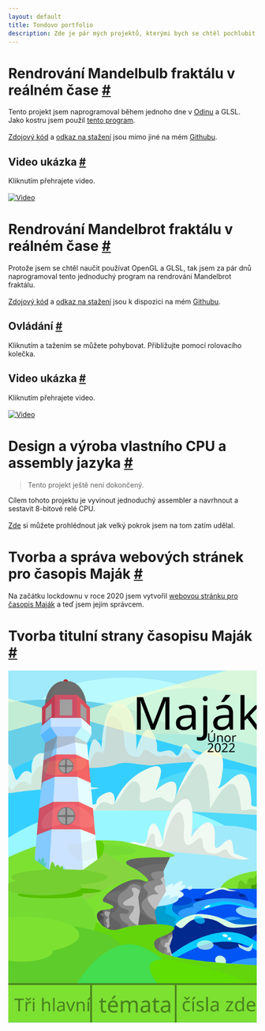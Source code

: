 ```yaml
---
layout: default
title: Tondovo portfolio
description: Zde je pár mých projektů, kterými bych se chtěl pochlubit.
---
```

# Rendrování Mandelbulb fraktálu v reálném čase [#](#rendrování-mandelbulb-fraktálu-v-reálném-čase-)
Tento projekt jsem naprogramoval během jednoho dne v [Odinu](https://odin-lang.org) a GLSL. Jako kostru jsem použil [tento program](#rendrování-mandelbrot-fraktálu-v-reálném-čase-).<br/><br/>
[Zdojový kód](https://github.com/TonikHorkel/mandelbulb) a [odkaz na stažení](https://github.com/TonikHorkel/mandelbulb/releases) jsou mimo jiné na mém [Githubu](https://github.com/TonikHorkel).
## Video ukázka [#](#video-ukázka-)
Kliknutím přehrajete video.<br/><br/>
[![Video](https://i.ytimg.com/vi_webp/u2-VxtBswD4/maxresdefault.webp)](https://www.youtube.com/watch?v=u2-VxtBswD4)
# Rendrování Mandelbrot fraktálu v reálném čase [#](#rendrování-mandelbrot-fraktálu-v-reálném-čase-)
Protože jsem se chtěl naučit používat OpenGL a GLSL, tak jsem za pár dnů naprogramoval tento jednoduchý program na rendrováni Mandelbrot fraktálu.<br/><br/>
[Zdojový kód](https://github.com/TonikHorkel/mandelbulb) a [odkaz na stažení](https://github.com/TonikHorkel/mandelbulb/releases) jsou k dispozici na mém [Githubu](https://github.com/TonikHorkel).
## Ovládání [#](#ovládání-)
Kliknutím a tažením se můžete pohybovat. Přibližujte pomocí rolovacího kolečka.
## Video ukázka [#](#video-ukázka--1)
Kliknutím přehrajete video.<br/><br/>
[![Video](https://i.ytimg.com/vi_webp/9uYSgWLRBX0/maxresdefault.webp)](https://www.youtube.com/watch?v=9uYSgWLRBX0)
# Design a výroba vlastního CPU a assembly jazyka [#](#design-a-výroba-vlastního-cpu-a-assembly-jazyka-)
> Tento projekt ještě není dokončený.<br/>

Cílem tohoto projektu je vyvinout jednoduchý assembler a navrhnout a sestavit 8-bitové relé CPU.<br/><br/>
[Zde](https://github.com/TonikHorkel/Sigma) si můžete prohlédnout jak velký pokrok jsem na tom zatím udělal.
# Tvorba a správa webových stránek pro časopis Maják [#](#tvorva-a-správa-webových-stránek-pro-časopis-maják-)
Na začátku lockdownu v roce 2020 jsem vytvořil [webovou stránku pro časopis Maják](http://horkel.net.srv71.endora.cz) a teď jsem jejím správcem.
# Tvorba titulní strany časopisu Maják [#](#design-titulní-strany-časopisu-maják-)
![Obrázek](majak.svg)
